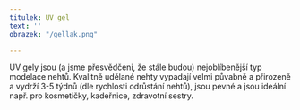```yaml
---
titulek: UV gel
text: ''
obrazek: "/gellak.png"

---
```

UV gely jsou (a jsme přesvědčeni, že stále budou) nejoblíbenější typ modelace nehtů. Kvalitně udělané nehty vypadají velmi půvabně a přirozeně a vydrží 3-5 týdnů (dle rychlosti odrůstání nehtů), jsou pevné a jsou ideální např. pro kosmetičky, kadeřnice, zdravotní sestry.